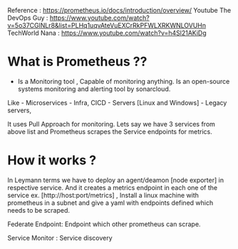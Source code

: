 Reference : https://prometheus.io/docs/introduction/overview/
Youtube The DevOps Guy : https://www.youtube.com/watch?v=5o37CGlNLr8&list=PLHq1uqvAteVuEXCrRkPFWLXRKWNLOVUHn
TechWorld Nana : https://www.youtube.com/watch?v=h4Sl21AKiDg

# What is Prometheus ??
 - Is a Monitoring tool , Capable of monitoring anything. Is an open-source systems monitoring and alerting tool by sonarcloud.

  Like  - Microservices
        - Infra, CICD
        - Servers [Linux and Windows]
        - Legacy servers,

It uses Pull Approach for monitoring. Lets say we have 3 services from above list and Prometheus scrapes the
Service endpoints for metrics. 

# How it works ? 
In Leymann terms we have to deploy an agent/deamon [node exporter] in respective service. And it creates a metrics endpoint in each one of the service ex. [http://host:port/metrics] , Install a linux machine with prometheus in a subnet and give a yaml with endpoints defined which needs to be scraped.

Federate Endpoint: Endpoint which other prometheus can scrape.

        
Service Monitor : Service discovery